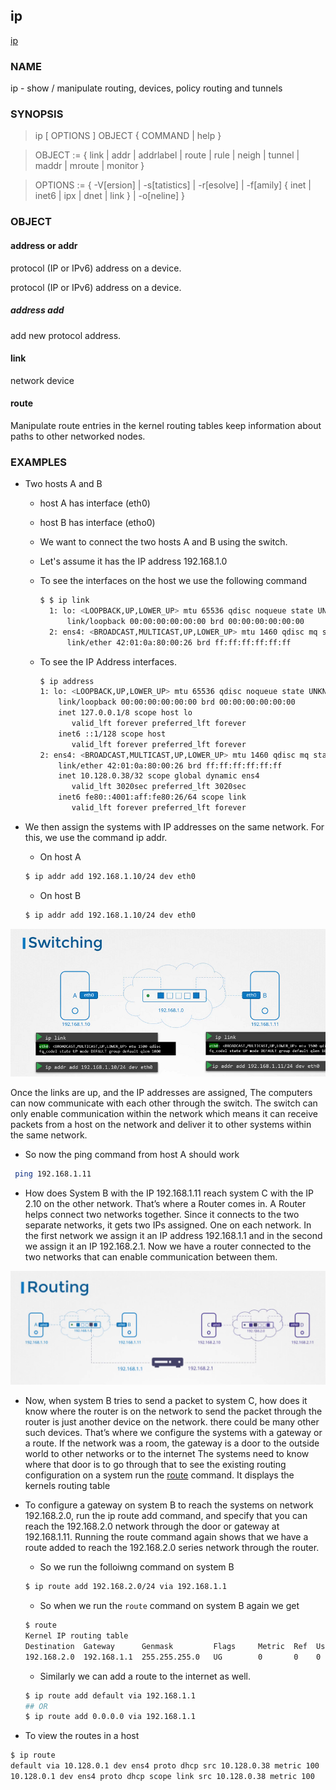 ## ip

[ip](https://linux.die.net/man/8/ip)

### NAME

ip - show / manipulate routing, devices, policy routing and tunnels


### SYNOPSIS

> ip [ OPTIONS ] OBJECT { COMMAND | help }

> OBJECT := { link | addr | addrlabel | route | rule | neigh | tunnel | maddr | mroute | monitor }

> OPTIONS := { -V[ersion] | -s[tatistics] | -r[esolve] | -f[amily] { inet | inet6 | ipx | dnet | link } | -o[neline] }

### OBJECT



#### address or addr

protocol (IP or IPv6) address on a device.

protocol (IP or IPv6) address on a device.
  
##### address add

add new protocol address.
      
#### link

network device

#### route 

Manipulate route entries in the kernel routing tables keep information about paths to other networked nodes.
 
  


### EXAMPLES

- Two hosts A and B
  - host A has interface (eth0) 
  - host B has interface (etho0)
  - We want to connect the two hosts A and B using the switch.
  - Let's assume it has the IP address 192.168.1.0
    
  - To see the interfaces on the host we use the following command
    ```bash
    $ $ ip link
      1: lo: <LOOPBACK,UP,LOWER_UP> mtu 65536 qdisc noqueue state UNKNOWN mode DEFAULT group default qlen 1000
          link/loopback 00:00:00:00:00:00 brd 00:00:00:00:00:00
      2: ens4: <BROADCAST,MULTICAST,UP,LOWER_UP> mtu 1460 qdisc mq state UP mode DEFAULT group default qlen 1000
          link/ether 42:01:0a:80:00:26 brd ff:ff:ff:ff:ff:ff
    ```

  - To see the IP Address interfaces.
    ```bash
    $ ip address
    1: lo: <LOOPBACK,UP,LOWER_UP> mtu 65536 qdisc noqueue state UNKNOWN group default qlen 1000
        link/loopback 00:00:00:00:00:00 brd 00:00:00:00:00:00
        inet 127.0.0.1/8 scope host lo
           valid_lft forever preferred_lft forever
        inet6 ::1/128 scope host 
           valid_lft forever preferred_lft forever
    2: ens4: <BROADCAST,MULTICAST,UP,LOWER_UP> mtu 1460 qdisc mq state UP group default qlen 1000
        link/ether 42:01:0a:80:00:26 brd ff:ff:ff:ff:ff:ff
        inet 10.128.0.38/32 scope global dynamic ens4
           valid_lft 3020sec preferred_lft 3020sec
        inet6 fe80::4001:aff:fe80:26/64 scope link 
           valid_lft forever preferred_lft forever
    ```

 - We then assign the systems with IP addresses on the same network. 
   For this, we use the command ip addr. 
   - On host A
   ```bash
   $ ip addr add 192.168.1.10/24 dev eth0
   ```
   - On host B
   ```bash
   $ ip addr add 192.168.1.10/24 dev eth0
   ```
 
![](../../images/linux-commands/ip/net14.PNG)   
   
   Once the links are up, and the IP addresses are assigned,
   The computers can now communicate with each other through the switch. 
   The switch can only enable communication within the network which means 
   it can receive packets from a host on the network and deliver it to other
   systems within the same network.
   - So now the ping command from host A should work
   ```bash
    ping 192.168.1.11
   ```

- How does System B with the IP 192.168.1.11 reach system C with the IP 2.10 on the
  other network. That’s where a Router comes in. A Router helps connect two networks together. 
  Since it connects to the two separate networks, it gets two IPs assigned. One on each network. 
  In the first network we assign it an IP address 192.168.1.1 and in the second we assign it an 
  IP 192.168.2.1. Now we have a router connected to the two networks that can enable communication 
  between them.
  
![](../../images/linux-commands/ip/net15.PNG)  

- Now, when system B tries to send a packet to system C, how does it know where the router is on the network
  to send the packet through the router is just another device on the network.
  there could be many other such devices. That’s where we configure the systems with a gateway or a route.
  If the network was a room, the gateway is a door to the outside world to other networks or to the internet
  The systems need to know where that door is to go through that to see the existing routing configuration
  on a system run the [route](../route/route.md) command. It displays the kernels routing table

- To configure a gateway on system B to reach the systems on network 192.168.2.0, 
  run the ip route add command, and specify that you can reach the
  192.168.2.0 network through the door or gateway at 192.168.1.11. Running the route
  command again shows that we have a route added to reach the 192.168.2.0 series network through the
  router. 
  - So we run the folloiwng command on system B
  ```bash
  $ ip route add 192.168.2.0/24 via 192.168.1.1
  ```
  - So when we run the `route` command on system B again we get
  ```bash
  $ route
  Kernel IP routing table
  Destination  Gateway      Genmask         Flags     Metric  Ref  Use   Iface
  192.168.2.0  192.168.1.1  255.255.255.0   UG        0       0    0     eth0   
  ```
  - Similarly we can add a route to the internet as well.
  ```bash
  $ ip route add default via 192.168.1.1  
  ## OR 
  $ ip route add 0.0.0.0 via 192.168.1.1  
  ```
  
- To view the routes in a host

```bash
$ ip route
default via 10.128.0.1 dev ens4 proto dhcp src 10.128.0.38 metric 100 
10.128.0.1 dev ens4 proto dhcp scope link src 10.128.0.38 metric 100 
```